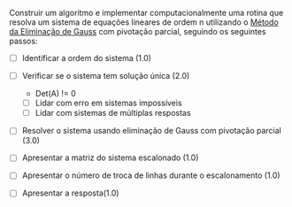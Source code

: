 Construir um algoritmo e implementar computacionalmente uma rotina que resolva um sistema de equações lineares de ordem n utilizando o [Método da Eliminação de Gauss](https://moodle.scl.ifsp.edu.br/mod/resource/view.php?id=188871 "Método da Eliminação de Gauss") com pivotação parcial, seguindo os seguintes passos:

- [ ]  Identificar a ordem do sistema (1.0)

- [ ] Verificar se o sistema tem solução única (2.0)
	- Det(A) != 0
	- [ ] Lidar com erro em sistemas impossíveis
	- [ ] Lidar com sistemas de múltiplas respostas

- [ ] Resolver o sistema usando eliminação de Gauss com pivotação parcial (3.0)

- [ ] Apresentar a matriz do sistema escalonado (1.0)

- [ ] Apresentar o número de troca de linhas durante o escalonamento (1.0)

- [ ] Apresentar a resposta(1.0)